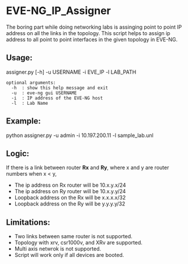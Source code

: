 # EVE-NG_IP_Assigner

The boring part while doing networking labs is assinging point to point IP address on all the links in the topology. This script helps to assign ip address to all point to point interfaces in the given topology in EVE-NG.

## Usage: 
assigner.py [-h] -u USERNAME -i EVE_IP -l LAB_PATH
```
optional arguments:
  -h  : show this help message and exit
  -u  : eve-ng gui USERNAME
  -i  : IP address of the EVE-NG host
  -l  : Lab Name
```
## Example: 
python assigner.py -u admin -i 10.197.200.11 -l sample_lab.unl

## Logic:
If there is a link between router **Rx** and **Ry**, where x and y are router numbers when x < y,
- The ip address on Rx router will be 10.x.y.x/24 
- The ip address on Ry router will be 10.x.y.y/24
- Loopback address on the Rx will be x.x.x.x/32
- Loopback address on the Ry will be y.y.y.y/32

## Limitations: 
- Two links between same router is not supported.
- Topology with xrv, csr1000v, and XRv are supported.
- Multi axis netwrok is not supported.
- Script will work only if all devices are booted.

